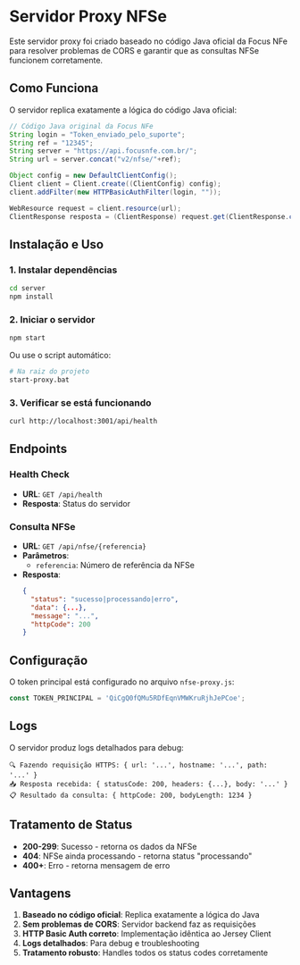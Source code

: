 # Servidor Proxy NFSe

Este servidor proxy foi criado baseado no código Java oficial da Focus NFe para resolver problemas de CORS e garantir que as consultas NFSe funcionem corretamente.

## Como Funciona

O servidor replica exatamente a lógica do código Java oficial:

```java
// Código Java original da Focus NFe
String login = "Token_enviado_pelo_suporte";
String ref = "12345";
String server = "https://api.focusnfe.com.br/";
String url = server.concat("v2/nfse/"+ref);

Object config = new DefaultClientConfig();
Client client = Client.create((ClientConfig) config);
client.addFilter(new HTTPBasicAuthFilter(login, ""));

WebResource request = client.resource(url);
ClientResponse resposta = (ClientResponse) request.get(ClientResponse.class);
```

## Instalação e Uso

### 1. Instalar dependências
```bash
cd server
npm install
```

### 2. Iniciar o servidor
```bash
npm start
```

Ou use o script automático:
```bash
# Na raiz do projeto
start-proxy.bat
```

### 3. Verificar se está funcionando
```bash
curl http://localhost:3001/api/health
```

## Endpoints

### Health Check
- **URL**: `GET /api/health`
- **Resposta**: Status do servidor

### Consulta NFSe
- **URL**: `GET /api/nfse/{referencia}`
- **Parâmetros**: 
  - `referencia`: Número de referência da NFSe
- **Resposta**: 
  ```json
  {
    "status": "sucesso|processando|erro",
    "data": {...},
    "message": "...",
    "httpCode": 200
  }
  ```

## Configuração

O token principal está configurado no arquivo `nfse-proxy.js`:

```javascript
const TOKEN_PRINCIPAL = 'QiCgQ0fQMu5RDfEqnVMWKruRjhJePCoe';
```

## Logs

O servidor produz logs detalhados para debug:

```
🔍 Fazendo requisição HTTPS: { url: '...', hostname: '...', path: '...' }
📥 Resposta recebida: { statusCode: 200, headers: {...}, body: '...' }
📋 Resultado da consulta: { httpCode: 200, bodyLength: 1234 }
```

## Tratamento de Status

- **200-299**: Sucesso - retorna os dados da NFSe
- **404**: NFSe ainda processando - retorna status "processando"
- **400+**: Erro - retorna mensagem de erro

## Vantagens

1. **Baseado no código oficial**: Replica exatamente a lógica do Java
2. **Sem problemas de CORS**: Servidor backend faz as requisições
3. **HTTP Basic Auth correto**: Implementação idêntica ao Jersey Client
4. **Logs detalhados**: Para debug e troubleshooting
5. **Tratamento robusto**: Handles todos os status codes corretamente
